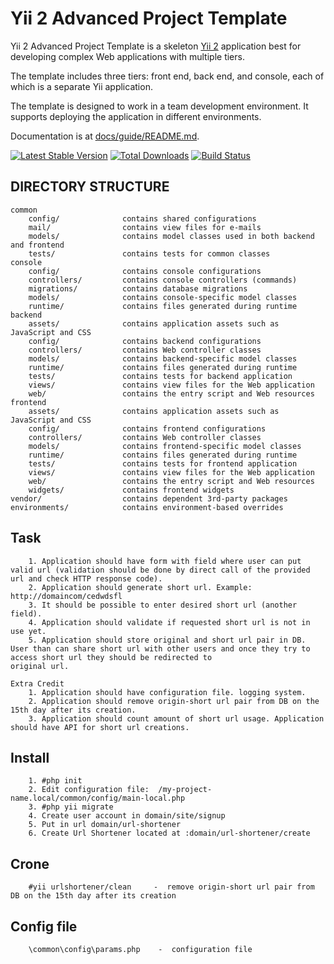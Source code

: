 Yii 2 Advanced Project Template
===============================

Yii 2 Advanced Project Template is a skeleton [Yii 2](http://www.yiiframework.com/) application best for
developing complex Web applications with multiple tiers.

The template includes three tiers: front end, back end, and console, each of which
is a separate Yii application.

The template is designed to work in a team development environment. It supports
deploying the application in different environments.

Documentation is at [docs/guide/README.md](docs/guide/README.md).

[![Latest Stable Version](https://poser.pugx.org/yiisoft/yii2-app-advanced/v/stable.png)](https://packagist.org/packages/yiisoft/yii2-app-advanced)
[![Total Downloads](https://poser.pugx.org/yiisoft/yii2-app-advanced/downloads.png)](https://packagist.org/packages/yiisoft/yii2-app-advanced)
[![Build Status](https://travis-ci.org/yiisoft/yii2-app-advanced.svg?branch=master)](https://travis-ci.org/yiisoft/yii2-app-advanced)

DIRECTORY STRUCTURE
-------------------

```
common
    config/              contains shared configurations
    mail/                contains view files for e-mails
    models/              contains model classes used in both backend and frontend
    tests/               contains tests for common classes    
console
    config/              contains console configurations
    controllers/         contains console controllers (commands)
    migrations/          contains database migrations
    models/              contains console-specific model classes
    runtime/             contains files generated during runtime
backend
    assets/              contains application assets such as JavaScript and CSS
    config/              contains backend configurations
    controllers/         contains Web controller classes
    models/              contains backend-specific model classes
    runtime/             contains files generated during runtime
    tests/               contains tests for backend application    
    views/               contains view files for the Web application
    web/                 contains the entry script and Web resources
frontend
    assets/              contains application assets such as JavaScript and CSS
    config/              contains frontend configurations
    controllers/         contains Web controller classes
    models/              contains frontend-specific model classes
    runtime/             contains files generated during runtime
    tests/               contains tests for frontend application
    views/               contains view files for the Web application
    web/                 contains the entry script and Web resources
    widgets/             contains frontend widgets
vendor/                  contains dependent 3rd-party packages
environments/            contains environment-based overrides
```


Task
-------------------
```
	1. Application should have form with field where user can put valid url (validation should be done by direct call of the provided url and check HTTP response code).
	2. Application should generate short url. Example: http://domaincom/cedwdsfl
	3. It should be possible to enter desired short url (another field).
	4. Application should validate if requested short url is not in use yet.
	5. Application should store original and short url pair in DB. User than can share short url with other users and once they try to access short url they should be redirected to
original url.

Extra Credit
	1. Application should have configuration file. logging system.
	2. Application should remove origin-short url pair from DB on the 15th day after its creation.
	3. Application should count amount of short url usage. Application should have API for short url creations.
```

Install
-------------------
```
	1. #php init
	2. Edit configuration file:  /my-project-name.local/common/config/main-local.php
	3. #php yii migrate
	4. Create user account in domain/site/signup
	5. Put in url domain/url-shortener
	6. Create Url Shortener located at :domain/url-shortener/create
```

Crone
-------------------
```	
	#yii urlshortener/clean     -  remove origin-short url pair from DB on the 15th day after its creation
```		
	
Config file
-------------------
```	
	\common\config\params.php	 -  configuration file
```





















